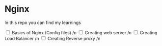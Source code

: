 # Nginx

In this repo you can find my learnings

<input type="checkbox"> Basics of Nginx (Config files) /n
<input type="checkbox"> Creating web server /n
<input type="checkbox"> Creating Load Balancer /n
<input type="checkbox"> Creating Reverse proxy /n
